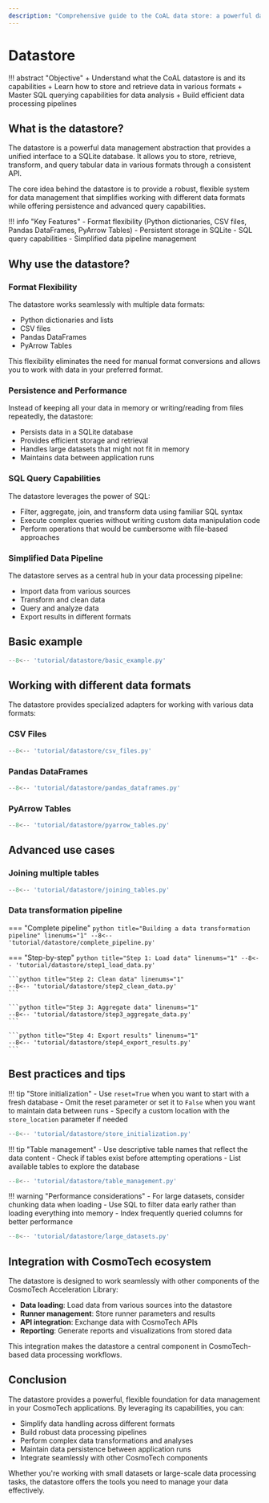 ```yaml
---
description: "Comprehensive guide to the CoAL data store: a powerful data management solution"
---
```


# Datastore

!!! abstract "Objective"
    + Understand what the CoAL datastore is and its capabilities
    + Learn how to store and retrieve data in various formats
    + Master SQL querying capabilities for data analysis
    + Build efficient data processing pipelines

## What is the datastore?

The datastore is a powerful data management abstraction that provides a unified interface to a SQLite database. It allows you to store, retrieve, transform, and query tabular data in various formats through a consistent API.

The core idea behind the datastore is to provide a robust, flexible system for data management that simplifies working with different data formats while offering persistence and advanced query capabilities.

!!! info "Key Features"
    - Format flexibility (Python dictionaries, CSV files, Pandas DataFrames, PyArrow Tables)
    - Persistent storage in SQLite
    - SQL query capabilities
    - Simplified data pipeline management

## Why use the datastore?

### Format Flexibility

The datastore works seamlessly with multiple data formats:

- Python dictionaries and lists
- CSV files
- Pandas DataFrames
- PyArrow Tables

This flexibility eliminates the need for manual format conversions and allows you to work with data in your preferred format.

### Persistence and Performance

Instead of keeping all your data in memory or writing/reading from files repeatedly, the datastore:

- Persists data in a SQLite database
- Provides efficient storage and retrieval
- Handles large datasets that might not fit in memory
- Maintains data between application runs

### SQL Query Capabilities

The datastore leverages the power of SQL:

- Filter, aggregate, join, and transform data using familiar SQL syntax
- Execute complex queries without writing custom data manipulation code
- Perform operations that would be cumbersome with file-based approaches

### Simplified Data Pipeline

The datastore serves as a central hub in your data processing pipeline:

- Import data from various sources
- Transform and clean data
- Query and analyze data
- Export results in different formats

## Basic example

```python title="Basic use of the datastore" linenums="1"
--8<-- 'tutorial/datastore/basic_example.py'
```

## Working with different data formats

The datastore provides specialized adapters for working with various data formats:

### CSV Files

```python title="Working with CSV files" linenums="1"
--8<-- 'tutorial/datastore/csv_files.py'
```

### Pandas DataFrames

```python title="Working with pandas DataFrames" linenums="1"
--8<-- 'tutorial/datastore/pandas_dataframes.py'
```

### PyArrow Tables

```python title="Working with PyArrow Tables directly" linenums="1"
--8<-- 'tutorial/datastore/pyarrow_tables.py'
```

## Advanced use cases

### Joining multiple tables

```python title="Joining tables in the datastore" linenums="1" 
--8<-- 'tutorial/datastore/joining_tables.py'
```

### Data transformation pipeline

=== "Complete pipeline"
    ```python title="Building a data transformation pipeline" linenums="1"
    --8<-- 'tutorial/datastore/complete_pipeline.py'
    ```

=== "Step-by-step"
    ```python title="Step 1: Load data" linenums="1"
    --8<-- 'tutorial/datastore/step1_load_data.py'
    ```

    ```python title="Step 2: Clean data" linenums="1"
    --8<-- 'tutorial/datastore/step2_clean_data.py'
    ```

    ```python title="Step 3: Aggregate data" linenums="1"
    --8<-- 'tutorial/datastore/step3_aggregate_data.py'
    ```

    ```python title="Step 4: Export results" linenums="1"
    --8<-- 'tutorial/datastore/step4_export_results.py'
    ```

## Best practices and tips

!!! tip "Store initialization"
    - Use `reset=True` when you want to start with a fresh database
    - Omit the reset parameter or set it to `False` when you want to maintain data between runs
    - Specify a custom location with the `store_location` parameter if needed

```python title="Store initialization options" linenums="1"
--8<-- 'tutorial/datastore/store_initialization.py'
```

!!! tip "Table management"
    - Use descriptive table names that reflect the data content
    - Check if tables exist before attempting operations
    - List available tables to explore the database

```python title="Table management" linenums="1"
--8<-- 'tutorial/datastore/table_management.py'
```

!!! warning "Performance considerations"
    - For large datasets, consider chunking data when loading
    - Use SQL to filter data early rather than loading everything into memory
    - Index frequently queried columns for better performance

```python title="Handling large datasets" linenums="1"
--8<-- 'tutorial/datastore/large_datasets.py'
```

## Integration with CosmoTech ecosystem

The datastore is designed to work seamlessly with other components of the CosmoTech Acceleration Library:

- **Data loading**: Load data from various sources into the datastore
- **Runner management**: Store runner parameters and results
- **API integration**: Exchange data with CosmoTech APIs
- **Reporting**: Generate reports and visualizations from stored data

This integration makes the datastore a central component in CosmoTech-based data processing workflows.

## Conclusion

The datastore provides a powerful, flexible foundation for data management in your CosmoTech applications. By leveraging its capabilities, you can:

- Simplify data handling across different formats
- Build robust data processing pipelines
- Perform complex data transformations and analyses
- Maintain data persistence between application runs
- Integrate seamlessly with other CosmoTech components

Whether you're working with small datasets or large-scale data processing tasks, the datastore offers the tools you need to manage your data effectively.
